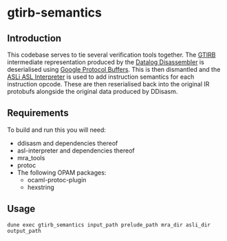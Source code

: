 # gtirb-semantics

## Introduction

This codebase serves to tie several verification tools together.
The [GTIRB](https://github.com/grammatech/gtirb) intermediate representation produced by the [Datalog Disassembler](https://github.com/GrammaTech/ddisasm) is deserialised using [Google Protocol Buffers](https://developers.google.com/protocol-buffers). This is then dismantled and the [ASLi ASL Interpreter](https://github.com/UQ-PAC/asl-interpreter) is used to add instruction semantics for each instruction opcode. These are then reserialised back into the original IR protobufs alongside the original data produced by DDisasm.

## Requirements
To build and run this you will need:
* ddisasm and dependencies thereof
* asl-interpreter and dependencies thereof
* mra_tools
* protoc
* The following OPAM packages:
	* ocaml-protoc-plugin
	* hexstring

## Usage
```
dune exec gtirb_semantics input_path prelude_path mra_dir asli_dir output_path
```

